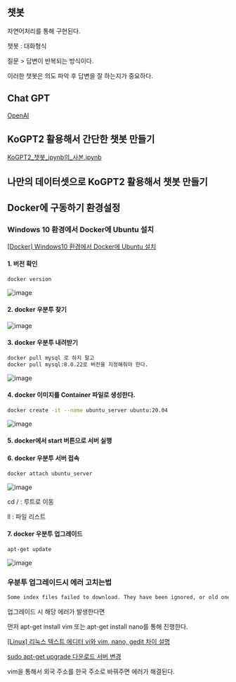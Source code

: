 ## 챗봇

자연어처리를 통해 구현된다.

챗봇 : 대화형식

질문 > 답변이 반복되는 방식이다.

이러한 챗봇은 의도 파악 후 답변을 잘 하는지가 중요하다.

## Chat GPT

[OpenAI](https://openai.com/)

## KoGPT2 활용해서 간단한 챗봇 만들기

[KoGPT2_챗봇_ipynb의_사본.ipynb](%E1%84%8E%E1%85%A2%E1%86%BA%E1%84%87%E1%85%A9%E1%86%BA%20672ee8d635e2461ba6c853f1aa21052e/KoGPT2_%25EC%25B1%2597%25EB%25B4%2587_ipynb%25EC%259D%2598_%25EC%2582%25AC%25EB%25B3%25B8.ipynb)

## 나만의 데이터셋으로 KoGPT2 활용해서 챗봇 만들기

## Docker에 구동하기 환경설정
### Windows 10 환경에서 Docker에 Ubuntu 설치

[[Docker] Windows10 환경에서 Docker에 Ubuntu 설치](https://hermeslog.tistory.com/498)

#### 1. 버전 확인
```bash
docker version
```
![image](https://user-images.githubusercontent.com/90374185/215736106-e9d5c4f5-e0be-4460-82b2-8d7af881134f.png)


#### 2. docker 우분투 찾기

![image](https://user-images.githubusercontent.com/90374185/215736837-76b7d35c-b823-429d-85e1-fe03e777db52.png)

#### 3. docker 우분투 내려받기
    
```bash
docker pull mysql 로 하지 말고
docker pull mysql:8.0.22로 버전을 지정해줘야 한다.
```

![image](https://user-images.githubusercontent.com/90374185/215736878-e5d43716-f106-4728-8bb9-589bef8fbd2d.png)

#### 4. docker 이미지를 Container 파일로 생성한다.
```bash
docker create -it --name ubuntu_server ubuntu:20.04
```
![image](https://user-images.githubusercontent.com/90374185/215736930-6bd18e9c-6779-47eb-81b5-49ad0fc96f39.png)

#### 5. docker에서 start 버튼으로 서버 실행
#### 6. docker 우분투 서버 접속
```bash
docker attach ubuntu_server
```

![image](https://user-images.githubusercontent.com/90374185/215736971-85b5de4b-8dd3-4b3d-8d32-4809ca3aa662.png)

cd / : 루트로 이동

ll : 파일 리스트

#### 7. docker 우분투 업그레이드
```bash
apt-get update
```

![image](https://user-images.githubusercontent.com/90374185/215737006-13f1fcb6-6f7d-4d61-8e71-43463821f537.png)

### 우분투 업그레이드시 에러 고치는법
```bash
Some index files failed to download. They have been ignored, or old ones used instead.
```
업그레이드 시 해당 에러가 발생한다면

먼저 apt-get install vim 또는 apt-get install nano를 통해 진행한다.

[[Linux] 리눅스 텍스트 에디터 vi와 vim, nano, gedit 차이 설명](https://blog.naver.com/PostView.naver?blogId=ycpiglet&logNo=222367301056)

[sudo apt-get upgrade 다운로드 서버 변경](https://wooriel.tistory.com/3)

vim을 통해서 외국 주소를 한국 주소로 바꿔주면 에러가 해결된다.

